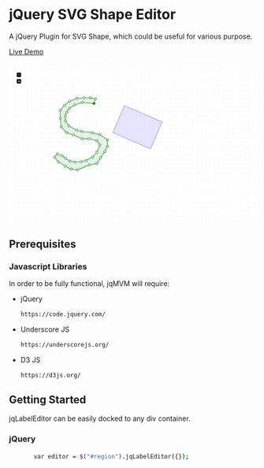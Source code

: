 # jQuery SVG Shape Editor

A jQuery Plugin for SVG Shape, which could be useful for various purpose.

<a href="https://2kha.github.io/polygon.html" target="_blank">Live Demo</a>

<img src="https://github.com/2kha/Visualizations/blob/main/SVG%20Shape%20Editor/images/sample.jpg" />


## Prerequisites

### Javascript Libraries

In order to be fully functional, jqMVM will require:

* jQuery
  ```sh
  https://code.jquery.com/
  ```
  
* Underscore JS
  ```sh
  https://underscorejs.org/
  ```
  
* D3 JS
  ```sh
  https://d3js.org/
  ```

  
## Getting Started

jqLabelEditor can be easily docked to any div container.


### jQuery

```sh
       var editor = $("#region").jqLabelEditor({});
```



